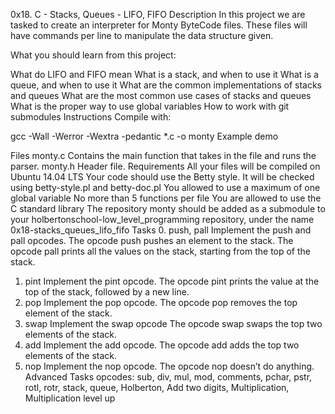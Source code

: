 0x18. C - Stacks, Queues - LIFO, FIFO
Description
In this project we are tasked to create an interpreter for Monty ByteCode files. These files will have commands per line to manipulate the data structure given.

What you should learn from this project:

What do LIFO and FIFO mean
What is a stack, and when to use it
What is a queue, and when to use it
What are the common implementations of stacks and queues
What are the most common use cases of stacks and queues
What is the proper way to use global variables
How to work with git submodules
Instructions
Compile with:

gcc -Wall -Werror -Wextra -pedantic *.c -o monty
Example
demo

Files
monty.c
Contains the main function that takes in the file and runs the parser.
monty.h
Header file.
Requirements
All your files will be compiled on Ubuntu 14.04 LTS
Your code should use the Betty style. It will be checked using betty-style.pl and betty-doc.pl
You allowed to use a maximum of one global variable
No more than 5 functions per file
You are allowed to use the C standard library
The repository monty should be added as a submodule to your holbertonschool-low_level_programming repository, under the name 0x18-stacks_queues_lifo_fifo
Tasks
0. push, pall
Implement the push and pall opcodes.
The opcode push pushes an element to the stack.
The opcode pall prints all the values on the stack, starting from the top of the stack.
1. pint
Implement the pint opcode.
The opcode pint prints the value at the top of the stack, followed by a new line.
2. pop
Implement the pop opcode.
The opcode pop removes the top element of the stack.
3. swap
Implement the swap opcode
The opcode swap swaps the top two elements of the stack.
4. add
Implement the add opcode.
The opcode add adds the top two elements of the stack.
5. nop
Implement the nop opcode.
The opcode nop doesn’t do anything.
Advanced Tasks
opcodes: sub, div, mul, mod, comments, pchar, pstr, rotl, rotr, stack, queue, Holberton, Add two digits, Multiplication, Multiplication level up
